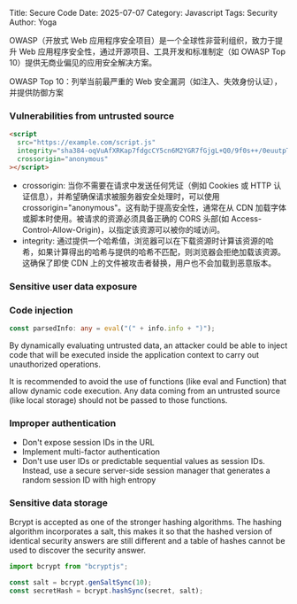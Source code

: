 Title: Secure Code
Date: 2025-07-07
Category: Javascript
Tags: Security
Author: Yoga

‌OWASP（开放式 Web 应用程序安全项目）是一个全球性非营利组织，致力于提升 Web 应用程序安全性，通过开源项目、工具开发和标准制定（如 OWASP Top 10）提供无商业偏见的应用安全解决方案。

‌OWASP Top 10‌：列举当前最严重的 Web 安全漏洞（如注入、失效身份认证），并提供防御方案

### Vulnerabilities from untrusted source

```html
<script
  src="https://example.com/script.js"
  integrity="sha384-oqVuAfXRKap7fdgcCY5cn6M2YGR7fGjgL+Q0/9f0s++/0euutpTE6YvpoDNV9gL4"
  crossorigin="anonymous"
></script>
```

- crossorigin: 当你不需要在请求中发送任何凭证（例如 Cookies 或 HTTP 认证信息），并希望确保请求被服务器安全处理时，可以使用 crossorigin="anonymous"。这有助于提高安全性，通常在从 CDN 加载字体或脚本时使用。被请求的资源必须具备正确的 CORS 头部(如 Access-Control-Allow-Origin)，以指定该资源可以被你的域访问。
- integrity: 通过提供一个哈希值，浏览器可以在下载资源时计算该资源的哈希，如果计算得出的哈希与提供的哈希不匹配，则浏览器会拒绝加载该资源。这确保了即使 CDN 上的文件被攻击者替换，用户也不会加载到恶意版本。

### Sensitive user data exposure

### Code injection

```ts
const parsedInfo: any = eval("(" + info.info + ")");
```

By dynamically evaluating untrusted data, an attacker could be able to inject code that will be executed inside the application context to carry out unauthorized operations.

It is recommended to avoid the use of functions (like eval and Function) that allow dynamic code execution. Any data coming from an untrusted source (like local storage) should not be passed to those functions.

### Improper authentication

- Don't expose session IDs in the URL
- Implement multi-factor authentication
- Don't use user IDs or predictable sequential values as session
  IDs. Instead, use a secure server-side session manager that generates a random session ID with high entropy

### Sensitive data storage

Bcrypt is accepted as one of the stronger hashing algorithms. The hashing algorithm incorporates a salt, this makes it so that the hashed version of identical security answers are still different and a table of hashes cannot be used to discover the security answer.

```js
import bcrypt from "bcryptjs";

const salt = bcrypt.genSaltSync(10);
const secretHash = bcrypt.hashSync(secret, salt);
```
